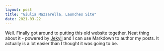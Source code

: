 ```yaml
---
layout: post
title: "Giulia Mazzarella, Launches Site"
date: 2021-03-22
---
```


Well. Finally got around to putting this old website together. Neat thing about it - powered by [Jekyll](http://jekyllrb.com) and I can use Markdown to author my posts. It actually is a lot easier than I thought it was going to be.
